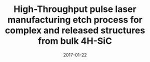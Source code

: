 ---
title: "High-Throughput pulse laser manufacturing etch process for complex and released structures from bulk 4H-SiC"
collection: publications
permalink: /publication/2017-01-22-SiCmachine_4
date: 2017-01-22
venue: 'IEEE MEMS Conference'
paperurl: 'https://doi.org/10.1109/MEMSYS.2017.7863497'
citation: 'Ransom, E.H, Dowling, K.M., Rocca-Bejar, D., Palko, J., Senesky, D, “High-Throughput pulse laser manufacturing etch process for complex and released structures from bulk 4H-SiC”, presented at IEEE MEMS Conference at Las Vegas, NV USA January 22-26 2017.'
link: 'https://doi.org/10.1109/MEMSYS.2017.7863497'
category: 'SiCmachine'

---
